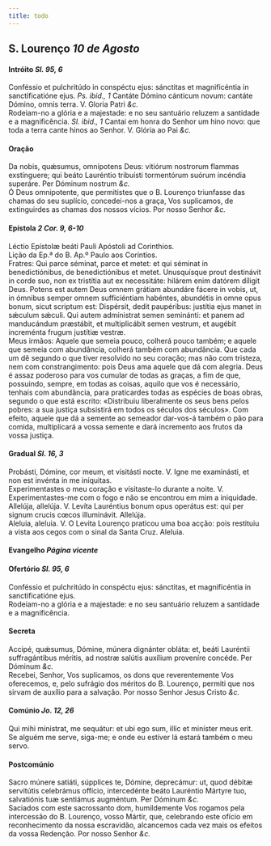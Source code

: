 ```yaml
---
title: todo
---
```

<h2 class="text-center">S. Lourenço <em>10 de Agosto</em></h2>

<h4 class="text-center">Intróito <em>Sl. 95, 6</em></h4>
<div class="container-fluid">
<div class="row">
<div class="dropcap text-justify">
Conféssio et pulchritúdo in conspéctu ejus: sánctitas et magnificéntia in sanctificatióne ejus. <em>Ps. ibid., 1</em> Cantáte Dómino cánticum novum: cantáte Dómino, omnis terra.
V. Gloria Patri <em>&c.</em>
</div>
<div class="dropcap text-justify">
Rodeiam-no a glória e a majestade: e no seu santuário reluzem a santidade e a magnificência. <em>Sl. ibid., 1</em> Cantai em honra do Senhor um hino novo: que toda a terra cante hinos ao Senhor.
V. Glória ao Pai <em>&c.</em>
</div>
</div>
</div>

<h4 class="text-center">Oração</h4>
<div class="container-fluid">
<div class="row">
<div class="dropcap text-justify">
Da nobis, quǽsumus, omnípotens Deus: vitiórum nostrorum flammas exstínguere; qui beáto Lauréntio tribuísti tormentórum suórum incéndia superáre. Per Dóminum nostrum <em>&c.</em>
</div>
<div class="dropcap text-justify">
Ó Deus omnipotente, que permitistes que o B. Lourenço triunfasse das chamas do seu suplício, concedei-nos a graça, Vos suplicamos, de extinguirdes as chamas dos nossos vícios. Por nosso Senhor <em>&c.</em>
</div>
</div>
</div>

<h4 class="text-center">Epístola <em>2 Cor. 9, 6-10</em></h4>
<div class="container-fluid">
<div class="row">
<div class="text-justify">
Léctio Epístolæ beáti Pauli Apóstoli ad Corinthios.
</div>
<div class="text-justify">
Lição da Ep.ª do B. Ap.º Paulo aos Coríntios.
</div>
<div class="dropcap text-justify">
Fratres: Qui parce séminat, parce et metet: et qui séminat in benedictiónibus, de benedictiónibus et metet. Unusquísque prout destinávit in corde suo, non ex tristítia aut ex necessitáte: hilárem enim datórem díligit Deus. Potens est autem Deus omnem grátiam abundáre fácere in vobis, ut, in ómnibus semper omnem sufficiéntiam habéntes, abundétis in omne opus bonum, sicut scriptum est: Dispérsit, dedit paupéribus: justítia ejus manet in sǽculum sǽculi. Qui autem admínistrat semen seminánti: et panem ad manducándum præstábit, et multiplicábit semen vestrum, et augébit increménta frugum justítiæ vestræ.
</div>
<div class="dropcap text-justify">
Meus irmãos: Aquele que semeia pouco, colherá pouco também; e aquele que semeia com abundância, colherá também com abundância. Que cada um dê segundo o que tiver resolvido no seu coração; mas não com tristeza, nem com constrangimento: pois Deus ama aquele que dá com alegria. Deus é assaz poderoso para vos cumular de todas as graças, a fim de que, possuindo, sempre, em todas as coisas, aquilo que vos é necessário, tenhais com abundância, para praticardes todas as espécies de boas obras, segundo o que está escrito: «Distribuiu liberalmente os seus bens pelos pobres: a sua justiça subsistirá em todos os séculos dos séculos». Com efeito, aquele que dá a semente ao semeador dar-vos-á também o pão para comida, multiplicará a vossa semente e dará incremento aos frutos da vossa justiça.
</div>
</div>
</div>

<h4 class="text-center">Gradual <em>Sl. 16, 3</em></h4>
<div class="container-fluid">
<div class="row">
<div class="dropcap text-justify">
Probásti, Dómine, cor meum, et visitásti nocte. V. Igne me examinásti, et non est invénta in me iníquitas.
</div>
<div class="dropcap text-justify">
Experimentastes o meu coração e visitaste-lo durante a noite. V. Experimentastes-me com o fogo e não se encontrou em mim a iniquidade.
</div>
<div class="text-justify">
Allelúja, allelúja. V. Levíta Lauréntius bonum opus operátus est: qui per signum crucis cœcos illuminávit. Allelúja.
</div>
<div class="text-justify">
Aleluia, aleluia. V. O Levita Lourenço praticou uma boa acção: pois restituiu a vista aos cegos com o sinal da Santa Cruz. Aleluia.
</div>
</div>
</div>

<h4 class="text-center">Evangelho <em>Página vicente</em></h4>

<h4 class="text-center">Ofertório <em>Sl. 95, 6</em></h4>
<div class="container-fluid">
<div class="row">
<div class="dropcap text-justify">
Conféssio et pulchritúdo in conspéctu ejus: sánctitas, et magnificéntia in sanctificatióne ejus.
</div>
<div class="dropcap text-justify">
Rodeiam-no a glória e a majestade: e no seu santuário reluzem a santidade e a magnificência.
</div>
</div>
</div>

<h4 class="text-center">Secreta</h4>
<div class="container-fluid">
<div class="row">
<div class="dropcap text-justify">
Accipé, quǽsumus, Dómine, múnera dignánter obláta: et, beáti Lauréntii suffragántibus méritis, ad nostræ salútis auxílium proveníre concéde. Per Dóminum <em>&c.</em>
</div>
<div class="dropcap text-justify">
Recebei, Senhor, Vos suplicamos, os dons que reverentemente Vos oferecemos, e, pelo sufrágio dos méritos do B. Lourenço, permiti que nos sirvam de auxílio para a salvação. Por nosso Senhor Jesus Cristo <em>&c.</em>
</div>
</div>
</div>

<h4 class="text-center">Comúnio <em>Jo. 12, 26</em></h4>
<div class="container-fluid">
<div class="row">
<div class="dropcap text-justify">
Qui mihi mínistrat, me sequátur: et ubi ego sum, illic et miníster meus erit.
</div>
<div class="dropcap text-justify">
Se alguém me serve, siga-me; e onde eu estiver lá estará também o meu servo.
</div>
</div>
</div>

<h4 class="text-center">Postcomúnio</h4>
<div class="container-fluid">
<div class="row">
<div class="dropcap text-justify">
Sacro múnere satiáti, súpplices te, Dómine, deprecámur: ut, quod débitæ servitútis celebrámus offício, intercedénte beáto Lauréntio Mártyre tuo, salvatiónis tuæ sentiámus augméntum. Per Dóminum <em>&c.</em>
</div>
<div class="dropcap text-justify">
Saciados com este sacrossanto dom, humildemente Vos rogamos pela intercessão do B. Lourenço, vosso Mártir, que, celebrando este ofício em reconhecimento da nossa escravidão, alcancemos cada vez mais os efeitos da vossa Redenção. Por nosso Senhor <em>&c.</em>
</div>
</div>
</div>
